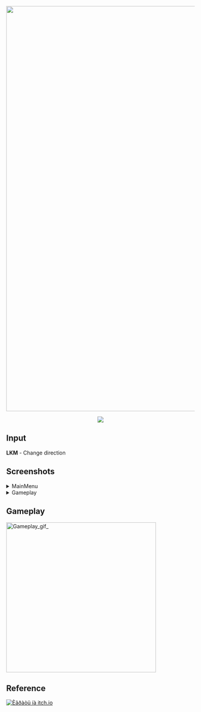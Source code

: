 <p align="center">
      <img src="https://github.com/user-attachments/assets/76642e31-e0d7-4e5c-8be0-f703a0b8a926" alt="Project Logo" width="1080">
</p>

<p align="center">
    <img src="https://img.shields.io/badge/Unity-2022.3.29f1-yellow?style=plastic&logo=Unity&logoColor=yellow&logoSize=auto&labelColor=black">
</p>

## Input

**LKM** - Change direction

## Screenshots

<details><summary>MainMenu</summary>

<div style="display: flex; gap: 10px; flex-wrap: wrap;">
  <img src="https://github.com/user-attachments/assets/56f1eceb-cbf0-4a5b-b94f-3a035d196aea" alt="MainMenu" style="width: 256px;">
</div>

</details>

<details><summary>Gameplay</summary>

<div style="display: flex; gap: 10px; flex-wrap: wrap;">
  <img src="https://github.com/user-attachments/assets/01623cc1-5ec2-44c1-b03d-66c8cab1fe28" alt="Screnshot1" style="width: 256px;">
  <img src="https://github.com/user-attachments/assets/d3e39664-c02b-4790-a588-1866fb5da8de" alt="Screnshot2" style="width: 256px;">
  <img src="https://github.com/user-attachments/assets/160bfddb-3b8c-4dc7-bda5-21330c5fbd35" alt="Screnshot3" style="width: 256px;">
</div>

</details>

## Gameplay

<p align="left">
      <img src="https://github.com/user-attachments/assets/0b504723-2fa0-4bd0-83da-13a7183848c9" alt="Gameplay_gif_" width="400">
</p>

## Reference

[![Èãðàòü íà itch.io](https://img.shields.io/badge/Ithc_io-play_now-yellow?style=plastic&logo=Itch.io&logoColor=yellow&logoSize=auto&label=Itch.io&labelColor=black)](https://igorchek.itch.io/dot-rescue)
